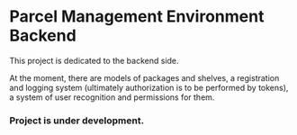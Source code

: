 # Parcel Management Environment Backend

This project is dedicated to the backend side.

At the moment, there are models of packages and shelves, a registration and logging system (ultimately authorization is to be performed by tokens), a system of user recognition and permissions for them.

### Project is under development.
